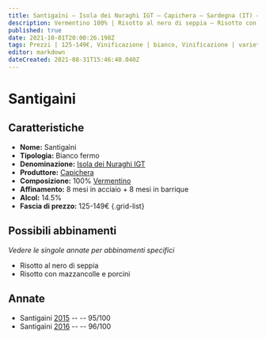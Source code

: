 ```yaml
---
title: Santigaìni – Isola dei Nuraghi IGT – Capichera – Sardegna (IT) – 125-149€ – 5★
description: Vermentino 100% | Risotto al nero di seppia – Risotto con mazzancolle e porcini
published: true
date: 2021-10-01T20:00:26.198Z
tags: Prezzi | 125-149€, Vinificazione | bianco, Vinificazione | varietale, sardegna, risotto al nero di seppia, Vinificazione | fermo, Valutazioni | 5 stelle, vermentino, Risotto con mazzancolle e porcini
editor: markdown
dateCreated: 2021-08-31T15:46:40.040Z
---
```


# Santigaìni

## Caratteristiche
- **Nome:** Santigaìni 
- **Tipologia:** Bianco fermo
- **Denominazione:** [Isola dei Nuraghi IGT](/denominazioni/Italia/Sardegna/IGT/Isola-dei-Nuraghi)
- **Produttore:** [Capichera](/produttori/Italia/Sardegna/Capichera) 
- **Composizione:** 100% [Vermentino](/vitigni/Italia/bacca-bianca/vermentino)
- **Affinamento:** 8 mesi in acciaio + 8 mesi in barrique 
- **Alcol:** 14.5%
- **Fascia di prezzo:** 125-149€
{.grid-list}



## Possibili abbinamenti
*Vedere le singole annate per abbinamenti specifici*

- Risotto al nero di seppia
- Risotto con mazzancolle e porcini

## Annate
- Santigaìni [2015](vini/Italia/Sardegna/Capichera/Santigaini/2015) -- <span class="star-5"></span> -- 95/100
- Santigaìni [2016](vini/Italia/Sardegna/Capichera/Santigaini/2016) -- <span class="star-5"></span> -- 96/100


